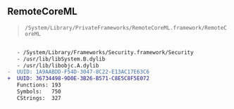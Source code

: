 ## RemoteCoreML

> `/System/Library/PrivateFrameworks/RemoteCoreML.framework/RemoteCoreML`

```diff

   - /System/Library/Frameworks/Security.framework/Security
   - /usr/lib/libSystem.B.dylib
   - /usr/lib/libobjc.A.dylib
-  UUID: 1A9AABDD-F54D-3047-8C22-E13AC17E63C6
+  UUID: 36734498-9D0E-3B26-B571-C8E5C8F5E072
   Functions: 193
   Symbols:   750
   CStrings:  327

```
